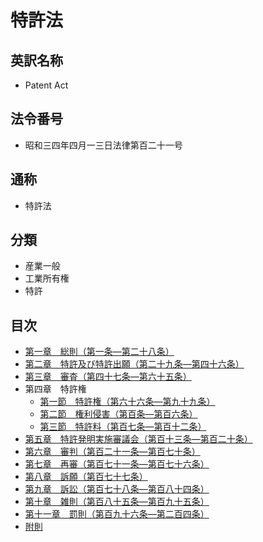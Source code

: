 # 特許法

## 英訳名称

- Patent Act

## 法令番号

- 昭和三四年四月一三日法律第百二十一号

## 通称

- 特許法

## 分類

- 産業一般
- 工業所有権
- 特許

## 目次

- [第一章　総則（第一条―第二十八条）](chapter1.md)
- [第二章　特許及び特許出願（第二十九条―第四十六条）](chapter2.md)
- [第三章　審査（第四十七条―第六十五条）](chapter3.md)
- 第四章　特許権
  - [第一節　特許権（第六十六条―第九十九条）](chapter4/section1.md)
  - [第二節　権利侵害（第百条―第百六条）](chapter4/section2.md)
  - [第三節　特許料（第百七条―第百十二条）](chapter4/section3.md)
- [第五章　特許発明実施審議会（第百十三条―第百二十条）](chapter5.md)
- [第六章　審判（第百二十一条―第百七十条）](chapter6.md)
- [第七章　再審（第百七十一条―第百七十六条）](chapter7.md)
- [第八章　訴願（第百七十七条）](chapter8.md)
- [第九章　訴訟（第百七十八条―第百八十四条）](chapter9.md)
- [第十章　雑則（第百八十五条―第百九十五条）](chapter10.md)
- [第十一章　罰則（第百九十六条―第二百四条）](chapter11.md)
- [附則](supplementary_provision.md)
